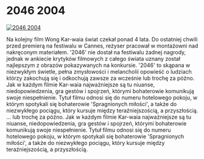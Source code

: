 2046 2004 
=============
[![2046 2004 ](http://vidos.pl/images/player.gif)](http://vidos.pl/2046-2004)

 Na kolejny film Wong Kar-waia świat czekał ponad 4 lata. Do ostatniej chwili przed premierą na festiwalu w Cannes, reżyser pracował w montażowni nad nakręconym materiałem. '2046' nie dostał na festiwalu żadnej nagrody, jednak w ankiecie krytyków filmowych z całego świata uznany został najlepszym z obrazów pokazywanych na konkursie. '2046' to skąpana w niezwykłym świetle, pełna zmysłowości i melancholii opowieść o ludziach którzy zakochują się i odkochują zawsze za wcześnie lub trochę za późno. Jak w każdym filmie Kar-waia najważniejsze są tu niuanse, niedopowiedzenia, gra gestów i spojrzeń, którymi bohaterowie komunikują swoje niespełnienie. Tytuł filmu odnosi się do numeru hotelowego pokoju, w którym spotykali się bohaterowie 'Spragnionych miłości', a także do niezwykłego pociągu, który kursuje między teraźniejszością, a przyszłością.  ... lub trochę za późno. Jak w każdym filmie Kar-waia najważniejsze są tu niuanse, niedopowiedzenia, gra gestów i spojrzeń, którymi bohaterowie komunikują swoje niespełnienie. Tytuł filmu odnosi się do numeru hotelowego pokoju, w którym spotykali się bohaterowie 'Spragnionych miłości', a także do niezwykłego pociągu, który kursuje między teraźniejszością, a przyszłością.
